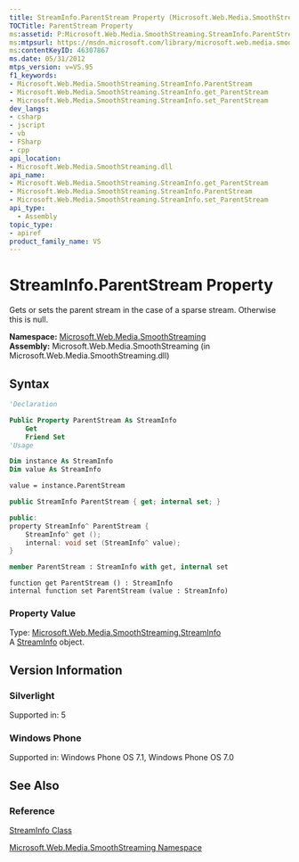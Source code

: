 ```yaml
---
title: StreamInfo.ParentStream Property (Microsoft.Web.Media.SmoothStreaming)
TOCTitle: ParentStream Property
ms:assetid: P:Microsoft.Web.Media.SmoothStreaming.StreamInfo.ParentStream
ms:mtpsurl: https://msdn.microsoft.com/library/microsoft.web.media.smoothstreaming.streaminfo.parentstream(v=VS.95)
ms:contentKeyID: 46307867
ms.date: 05/31/2012
mtps_version: v=VS.95
f1_keywords:
- Microsoft.Web.Media.SmoothStreaming.StreamInfo.ParentStream
- Microsoft.Web.Media.SmoothStreaming.StreamInfo.get_ParentStream
- Microsoft.Web.Media.SmoothStreaming.StreamInfo.set_ParentStream
dev_langs:
- csharp
- jscript
- vb
- FSharp
- cpp
api_location:
- Microsoft.Web.Media.SmoothStreaming.dll
api_name:
- Microsoft.Web.Media.SmoothStreaming.StreamInfo.get_ParentStream
- Microsoft.Web.Media.SmoothStreaming.StreamInfo.ParentStream
- Microsoft.Web.Media.SmoothStreaming.StreamInfo.set_ParentStream
api_type:
  - Assembly
topic_type:
- apiref
product_family_name: VS
---
```


# StreamInfo.ParentStream Property

Gets or sets the parent stream in the case of a sparse stream. Otherwise this is null.

**Namespace:**  [Microsoft.Web.Media.SmoothStreaming](microsoft-web-media-smoothstreaming-namespace_1.md)  
**Assembly:**  Microsoft.Web.Media.SmoothStreaming (in Microsoft.Web.Media.SmoothStreaming.dll)

## Syntax

```vb
'Declaration

Public Property ParentStream As StreamInfo
    Get
    Friend Set
'Usage

Dim instance As StreamInfo
Dim value As StreamInfo

value = instance.ParentStream
```

```csharp
public StreamInfo ParentStream { get; internal set; }
```

```cpp
public:
property StreamInfo^ ParentStream {
    StreamInfo^ get ();
    internal: void set (StreamInfo^ value);
}
```

``` fsharp
member ParentStream : StreamInfo with get, internal set
```

```jscript
function get ParentStream () : StreamInfo
internal function set ParentStream (value : StreamInfo)
```

### Property Value

Type: [Microsoft.Web.Media.SmoothStreaming.StreamInfo](streaminfo-class-microsoft-web-media-smoothstreaming_1.md)  
A [StreamInfo](streaminfo-class-microsoft-web-media-smoothstreaming_1.md) object.

## Version Information

### Silverlight

Supported in: 5  

### Windows Phone

Supported in: Windows Phone OS 7.1, Windows Phone OS 7.0  

## See Also

### Reference

[StreamInfo Class](streaminfo-class-microsoft-web-media-smoothstreaming_1.md)

[Microsoft.Web.Media.SmoothStreaming Namespace](microsoft-web-media-smoothstreaming-namespace_1.md)
